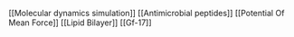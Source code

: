 [[Molecular dynamics simulation]]
[[Antimicrobial peptides]]
[[Potential Of Mean Force]]
[[Lipid Bilayer]]
[[Gf-17]]
